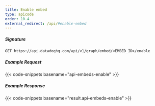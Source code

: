 ```yaml
---
title: Enable embed
type: apicode
order: 10.4
external_redirect: /api/#enable-embed
---
```


##### Signature
`GET https://api.datadoghq.com/api/v1/graph/embed/<EMBED_ID>/enable`
##### Example Request
{{< code-snippets basename="api-embeds-enable" >}}
##### Example Response
{{< code-snippets basename="result.api-embeds-enable" >}}
